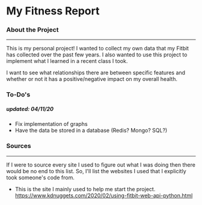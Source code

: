 # My Fitness Report 

### About the Project
------
This is my personal project! I wanted to collect my own data that my Fitbit has collected over the past few years. I also wanted to use this project to implement what I learned in a recent class I took. 

I want to see what relationships there are between specific features and whether or not it has a positive/negative impact on my overall health. 


### To-Do's
##### updated: 04/11/20
* Fix implementation of graphs
* Have the data be stored in a database  (Redis? Mongo? SQL?)


### Sources
------
If I were to source every site I used to figure out what I was doing then there would be no end to this list. So, I'll list the websites I used that I explicitly took someone's code from. 

* This is the site I mainly used to help me start the project. https://www.kdnuggets.com/2020/02/using-fitbit-web-api-python.html

